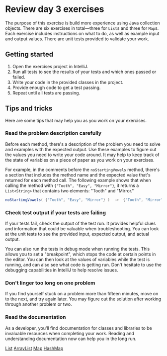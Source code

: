 # Review day 3 exercises

The purpose of this exercise is build more experience using Java collection objects. There are six exercises in total—three for `List`s and three for `Map`s. Each exercise includes instructions on what to do, as well as example input and output values. There are unit tests provided to validate your work.

## Getting started

1. Open the exercises project in IntelliJ.
2. Run all tests to see the results of your tests and which ones passed or failed.
3. Write your code in the provided classes in the project.
4. Provide enough code to get a test passing.
5. Repeat until all tests are passing.

## Tips and tricks

Here are some tips that may help you as you work on your exercises.

### Read the problem description carefully

Before each method, there's a description of the problem you need to solve and examples with the expected output. Use these examples to figure out the values you need to write your code around. It may help to keep track of the state of variables on a piece of paper as you work on your exercises.

For example, in the comments before the `noStartingVowels` method, there's a section that includes the method name and the expected value that's returned for each method call. The following example shows that when calling the method with `{"Tooth", "Easy", "Mirror"}`, it returns a `List<String>` that contains two elements: "Tooth" and "Mirror."

```java
noStartingVowels( {"Tooth", "Easy", "Mirror"} )  ->  {"Tooth", "Mirror"}
```

### Check test output if your tests are failing

If your tests fail, check the output of the test run. It provides helpful clues and information that could be valuable when troubleshooting. You can look at the unit tests to see the provided input, expected output, and actual output.

You can also run the tests in debug mode when running the tests. This allows you to set a "breakpoint", which stops the code at certain points in the editor. You can then look at the values of variables while the test is running, and can also see what code is getting run. Don't hesitate to use the debugging capabilities in IntelliJ to help resolve issues.

### Don't linger too long on one problem

If you find yourself stuck on a problem more than fifteen minutes, move on to the next, and try again later. You may figure out the solution after working through another problem or two.

### Read the documentation

As a developer, you'll find documentation for classes and libraries to be invaluable resources when completing your work. Reading and understanding documentation now can help you in the long run.

[List](https://docs.oracle.com/en/java/javase/11/docs/api/java.base/java/util/List.html)
[ArrayList](https://docs.oracle.com/en/java/javase/11/docs/api/java.base/java/util/ArrayList.html)
[Map](https://docs.oracle.com/en/java/javase/11/docs/api/java.base/java/util/Map.html)
[HashMap](https://docs.oracle.com/en/java/javase/11/docs/api/java.base/java/util/HashMap.html)
